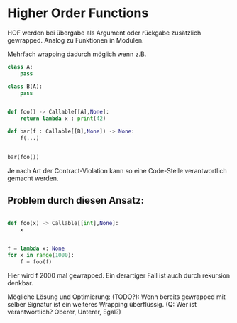 # Higher Order Functions

HOF werden bei übergabe als Argument oder rückgabe zusätzlich gewrapped.
Analog zu Funktionen in Modulen.

Mehrfach wrapping dadurch möglich wenn z.B.
```python
class A:
    pass

class B(A):
    pass


def foo() -> Callable[[A],None]:
    return lambda x : print(42)

def bar(f : Callable[[B],None]) -> None:
    f(...)


bar(foo())
```
Je nach Art der Contract-Violation kann so eine Code-Stelle verantwortlich gemacht werden.


## Problem durch diesen Ansatz:

```python

def foo(x) -> Callable[[int],None]:
    x


f = lambda x: None
for x in range(1000):
    f = foo(f)
```
Hier wird f 2000 mal gewrapped. Ein derartiger Fall ist auch durch rekursion denkbar.

Mögliche Lösung und Optimierung:
(TODO?): Wenn bereits gewrapped mit selber Signatur ist ein weiteres Wrapping überflüssig.
(Q: Wer ist verantwortlich? Oberer, Unterer, Egal?)